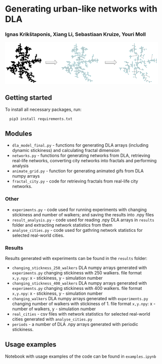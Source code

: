 # Generating urban-like networks with DLA
### Ignas Krikštaponis, Xiang Li, Sebastiaan Kruize, Youri Moll


![](figures/process.png)

## Getting started

To install all necessary packages, run:
```
  pip3 install requirements.txt
```

## Modules
- `dla_model_final.py` - functions for generating DLA arrays (including dynamic stickiness) and calculating fractal dimension
- `networks.py` - functions for generating networks from DLA, retrieving real-life networks, converting city networks into fractals and performing analysis
- `animate_grid.py` - function for generating animated gifs from DLA numpy arrays
- `fractal_city.py` - code for retrieving fractals from real-life city networks.

### Other

- `experiments.py` - code used for running experiments with changing stickiness and number of walkers; and saving the results into .npy files
- `result_analysis.py` - code used for reading .npy DLA arrays in  `results` folder and extracting network statistics from them
- `analyse_cities.py` - code used for gathring network statistics for selected real-world cities.

### Results

Results generated with experiments can be found in the `results` folder:

- `changing_stickness_250_walkers` DLA numpy arrays generated with `experiments.py` changing stickiness with 250 walkers. file format `x,y.npy`: x - stickiness, y - simulation number
- `changing_stickness_400_walkers` DLA numpy arrays generated with `experiments.py` changing stickiness with 400 walkers. file format `x,y.npy`: x - stickiness, y - simulation number
- `changing_walkers` DLA numpy arrays generated with `experiments.py` changing number of walkers with stickiness of 1. file format `x,y.npy`: x - number of walkers, y - simulation number
- `real_cities` - csv files with network statistics for selected real-world cities generated with `analyse_cities.py`
- `periods` - a number of DLA .npy arrays generated with periodic stickiness.

## Usage examples

Notebook with usage examples of the code can be found in `examples.ipynb` 
